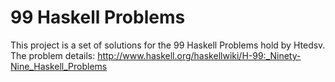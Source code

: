 99 Haskell Problems
=================

This project is a set of solutions for the 99 Haskell Problems hold by Htedsv.
The problem details: <http://www.haskell.org/haskellwiki/H-99:_Ninety-Nine_Haskell_Problems>

